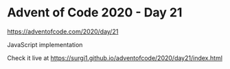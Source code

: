 # Advent of Code 2020 - Day 21

https://adventofcode.com/2020/day/21

JavaScript implementation

Check it live at https://surgi1.github.io/adventofcode/2020/day21/index.html